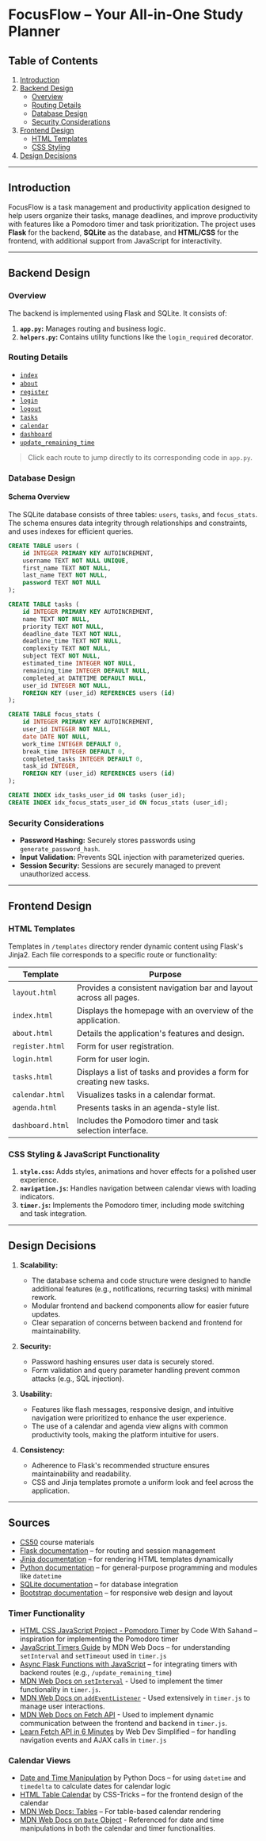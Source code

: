 # FocusFlow – Your All-in-One Study Planner

## Table of Contents
1. [Introduction](#introduction)
2. [Backend Design](#backend-design)
   - [Overview](#overview)
   - [Routing Details](#routing-details)
   - [Database Design](#database-design)
   - [Security Considerations](#security-considerations)
3. [Frontend Design](#frontend-design)
   - [HTML Templates](#html-templates)
   - [CSS Styling](#css-styling-&-javacsript-functionality)
4. [Design Decisions](#design-decisions)

---

## Introduction

FocusFlow is a task management and productivity application designed to help users organize their tasks, manage deadlines, and improve productivity with features like a Pomodoro timer and task prioritization. The project uses **Flask** for the backend, **SQLite** as the database, and **HTML/CSS** for the frontend, with additional support from JavaScript for interactivity.

---

## Backend Design

### Overview

The backend is implemented using Flask and SQLite. It consists of:
1. **`app.py`:** Manages routing and business logic.
2. **`helpers.py`:** Contains utility functions like the `login_required` decorator.

### Routing Details

- [`index`](https://github.com/tvducanh2006/FocusFlow/blob/main/app.py#L20)
- [`about`](https://github.com/tvducanh2006/FocusFlow/blob/main/app.py#L25)
- [`register`](https://github.com/tvducanh2006/FocusFlow/blob/main/app.py#L30)
- [`login`](https://github.com/tvducanh2006/FocusFlow/blob/main/app.py#L72)
- [`logout`](https://github.com/tvducanh2006/FocusFlow/blob/main/app.py#L108)
- [`tasks`](https://github.com/tvducanh2006/FocusFlow/blob/main/app.py#L117)
- [`calendar`](https://github.com/tvducanh2006/FocusFlow/blob/main/app.py#L155)
- [`dashboard`](https://github.com/tvducanh2006/FocusFlow/blob/main/app.py#L233)
- [`update_remaining_time`](https://github.com/tvducanh2006/FocusFlow/blob/main/app.py#L280)

> Click each route to jump directly to its corresponding code in `app.py`.

### Database Design

#### Schema Overview
The SQLite database consists of three tables: `users`, `tasks`, and `focus_stats`. The schema ensures data integrity through relationships and constraints, and uses indexes for efficient queries.

```sql
CREATE TABLE users (
    id INTEGER PRIMARY KEY AUTOINCREMENT,
    username TEXT NOT NULL UNIQUE,
    first_name TEXT NOT NULL,
    last_name TEXT NOT NULL,
    password TEXT NOT NULL
);

CREATE TABLE tasks (
    id INTEGER PRIMARY KEY AUTOINCREMENT,
    name TEXT NOT NULL,
    priority TEXT NOT NULL,
    deadline_date TEXT NOT NULL,
    deadline_time TEXT NOT NULL,
    complexity TEXT NOT NULL,
    subject TEXT NOT NULL,
    estimated_time INTEGER NOT NULL,
    remaining_time INTEGER DEFAULT NULL,
    completed_at DATETIME DEFAULT NULL,
    user_id INTEGER NOT NULL,
    FOREIGN KEY (user_id) REFERENCES users (id)
);

CREATE TABLE focus_stats (
    id INTEGER PRIMARY KEY AUTOINCREMENT,
    user_id INTEGER NOT NULL,
    date DATE NOT NULL,
    work_time INTEGER DEFAULT 0,
    break_time INTEGER DEFAULT 0,
    completed_tasks INTEGER DEFAULT 0,
    task_id INTEGER,
    FOREIGN KEY (user_id) REFERENCES users (id)
);

CREATE INDEX idx_tasks_user_id ON tasks (user_id);
CREATE INDEX idx_focus_stats_user_id ON focus_stats (user_id);
```

### Security Considerations
- **Password Hashing:** Securely stores passwords using `generate_password_hash`.
- **Input Validation:** Prevents SQL injection with parameterized queries.
- **Session Security:** Sessions are securely managed to prevent unauthorized access.

---

## Frontend Design

### HTML Templates

Templates in `/templates` directory render dynamic content using Flask's Jinja2. Each file corresponds to a specific route or functionality:

| Template           | Purpose                                                                |
|--------------------|------------------------------------------------------------------------|
| `layout.html`      | Provides a consistent navigation bar and layout across all pages.      |
| `index.html`       | Displays the homepage with an overview of the application.             |
| `about.html`       | Details the application's features and design.                         |
| `register.html`    | Form for user registration.                                            |
| `login.html`       | Form for user login.                                                   |
| `tasks.html`       | Displays a list of tasks and provides a form for creating new tasks.   |
| `calendar.html`    | Visualizes tasks in a calendar format.                                 |
| `agenda.html`      | Presents tasks in an agenda-style list.                                |
| `dashboard.html`   | Includes the Pomodoro timer and task selection interface.              |

### CSS Styling & JavaScript Functionality

1. **`style.css`:** Adds styles, animations and hover effects for a polished user experience.
2. **`navigation.js`:** Handles navigation between calendar views with loading indicators.
3. **`timer.js`:** Implements the Pomodoro timer, including mode switching and task integration.

---

## Design Decisions

1. **Scalability:**
   - The database schema and code structure were designed to handle additional features (e.g., notifications, recurring tasks) with minimal rework.
   - Modular frontend and backend components allow for easier future updates.
   - Clear separation of concerns between backend and frontend for maintainability.

2. **Security:**
   - Password hashing ensures user data is securely stored.
   - Form validation and query parameter handling prevent common attacks (e.g., SQL injection).

3. **Usability:**
   - Features like flash messages, responsive design, and intuitive navigation were prioritized to enhance the user experience.
   - The use of a calendar and agenda view aligns with common productivity tools, making the platform intuitive for users.

4. **Consistency:**
   - Adherence to Flask's recommended structure ensures maintainability and readability.
   - CSS and Jinja templates promote a uniform look and feel across the application.

---

## Sources

- [CS50](https://cs50.yale.edu/2024/fall/) course materials
- [Flask documentation](https://flask.palletsprojects.com/en/2.3.x/) – for routing and session management
- [Jinja documentation](https://jinja.palletsprojects.com/en/3.1.x/) – for rendering HTML templates dynamically
- [Python documentation](https://docs.python.org/3/) – for general-purpose programming and modules like `datetime`
- [SQLite documentation](https://sqlite.org/docs.html) – for database integration
- [Bootstrap documentation](https://getbootstrap.com/docs/5.3/getting-started/introduction/) – for responsive web design and layout

### Timer Functionality
- [HTML CSS JavaScript Project - Pomodoro Timer](https://www.youtube.com/watch?v=_9QQf-RpPlM) by Code With Sahand – inspiration for implementing the Pomodoro timer
- [JavaScript Timers Guide](https://developer.mozilla.org/en-US/docs/Web/API/setTimeout) by MDN Web Docs – for understanding `setInterval` and `setTimeout` used in `timer.js`
- [Async Flask Functions with JavaScript](https://flask.palletsprojects.com/en/2.3.x/patterns/javascript/) – for integrating timers with backend routes (e.g., `/update_remaining_time`)
- [MDN Web Docs on `setInterval`](https://developer.mozilla.org/en-US/docs/Web/API/setInterval) - Used to implement the timer functionality in `timer.js`.
- [MDN Web Docs on `addEventListener`](https://developer.mozilla.org/en-US/docs/Web/API/EventTarget/addEventListener) - Used extensively in `timer.js` to manage user interactions.
- [MDN Web Docs on Fetch API](https://developer.mozilla.org/en-US/docs/Web/API/Fetch_API) - Used to implement dynamic communication between the frontend and backend in `timer.js`.
- [Learn Fetch API in 6 Minutes](https://www.youtube.com/watch?v=cuEtnrL9-H0) by Web Dev Simplified – for handling navigation events and AJAX calls in `timer.js`

### Calendar Views
- [Date and Time Manipulation](https://docs.python.org/3/library/datetime.html) by Python Docs – for using `datetime` and `timedelta` to calculate dates for calendar logic
- [HTML Table Calendar](https://css-tricks.com/building-a-table-calendar-with-html-css/) by CSS-Tricks – for the frontend design of the calendar
- [MDN Web Docs: Tables](https://developer.mozilla.org/en-US/docs/Web/HTML/Element/table) – For table-based calendar rendering
- [MDN Web Docs on `Date` Object](https://developer.mozilla.org/en-US/docs/Web/JavaScript/Reference/Global_Objects/Date) - Referenced for date and time manipulations in both the calendar and timer functionalities.
